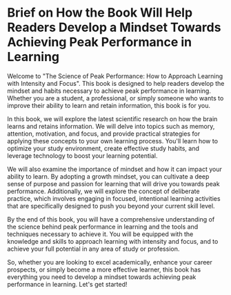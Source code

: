 Brief on How the Book Will Help Readers Develop a Mindset Towards Achieving Peak Performance in Learning
======================================================================================================================

Welcome to "The Science of Peak Performance: How to Approach Learning with Intensity and Focus". This book is designed to help readers develop the mindset and habits necessary to achieve peak performance in learning. Whether you are a student, a professional, or simply someone who wants to improve their ability to learn and retain information, this book is for you.

In this book, we will explore the latest scientific research on how the brain learns and retains information. We will delve into topics such as memory, attention, motivation, and focus, and provide practical strategies for applying these concepts to your own learning process. You'll learn how to optimize your study environment, create effective study habits, and leverage technology to boost your learning potential.

We will also examine the importance of mindset and how it can impact your ability to learn. By adopting a growth mindset, you can cultivate a deep sense of purpose and passion for learning that will drive you towards peak performance. Additionally, we will explore the concept of deliberate practice, which involves engaging in focused, intentional learning activities that are specifically designed to push you beyond your current skill level.

By the end of this book, you will have a comprehensive understanding of the science behind peak performance in learning and the tools and techniques necessary to achieve it. You will be equipped with the knowledge and skills to approach learning with intensity and focus, and to achieve your full potential in any area of study or profession.

So, whether you are looking to excel academically, enhance your career prospects, or simply become a more effective learner, this book has everything you need to develop a mindset towards achieving peak performance in learning. Let's get started!
